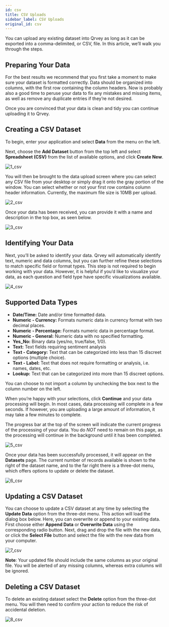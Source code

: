 ```yaml
---
id: csv
title: CSV Uploads
sidebar_label: CSV Uploads
original_id: csv
---
```

<div style={{textAlign: "justify"}}>

You can upload any existing dataset into Qrvey as long as it can be exported into a comma-delimited, or CSV, file. In this article, we’ll walk you through the steps.

## Preparing Your Data

For the best results we recommend that you first take a moment to make sure your dataset is formatted correctly. Data should be organized into columns, with the first row containing the column headers. Now is probably also a good time to peruse your data to fix any mistakes and missing items, as well as remove any duplicate entries if they’re not desired.

Once you are convinced that your data is clean and tidy you can continue uploading it to Qrvey.

## Creating a CSV Dataset

To begin, enter your application and select **Data** from the menu on the left.

Next, choose the **Add Dataset** button from the top left and select **Spreadsheet (CSV)** from the list of available options, and click **Create New**.

![1_csv](https://s3.amazonaws.com/cdn.qrvey.com/documentation_assets/ui-docs/datasets/3.4.2.2_csv/1_csv.png#thumbnail)

You will then be brought to the data upload screen where you can select any CSV file from your desktop or simply drag it onto the gray portion of the window. You can select whether or not your first row contains column header information. Currently, the maximum file size is 10MB per upload.

![2_csv](https://s3.amazonaws.com/cdn.qrvey.com/documentation_assets/ui-docs/datasets/3.4.2.2_csv/2_csv.png#thumbnail)

Once your data has been received, you can provide it with a name and description in the top box, as seen below.

![3_csv](https://s3.amazonaws.com/cdn.qrvey.com/documentation_assets/ui-docs/datasets/3.4.2.2_csv/3_csv.png#thumbnail-40)

## Identifying Your Data

Next, you’ll be asked to identify your data. Qrvey will automatically identify text, numeric and data columns, but you can further refine these selections to match specific field or format types. This step is not required to begin working with your data. However, it is helpful if you’d like to visualize your data, as each question and field type have specific visualizations available.

![4_csv](https://s3.amazonaws.com/cdn.qrvey.com/documentation_assets/ui-docs/datasets/3.4.2.2_csv/4_csv.png#thumbnail)

## Supported Data Types

-   **Date/Time:** Date and/or time formatted data.
-   **Numeric - Currency:** Formats numeric data in currency format with two decimal places.
-   **Numeric - Percentage:** Formats numeric data in percentage format.
-   **Numeric - General:** Numeric data with no specified formatting.
-   **Yes_No:** Binary data (yes/no, true/false, 1/0).
-   **Text:** Text fields requiring sentiment analysis
-   **Text - Category:** Text that can be categorized into less than 15 discreet options (multiple choice).
-   **Text - Label:** Text that does not require formatting or analysis, i.e. names, dates, etc.
-   **Lookup:** Text that can be categorized into more than 15 discreet options.

You can choose to not import a column by unchecking the box next to the column number on the left. 

When you’re happy with your selections, click **Continue** and your data processing will begin. In most cases, data processing will complete in a few seconds. If however, you are uploading a large amount of information, it may take a few minutes to complete.

The progress bar at the top of the screen will indicate the current progress of the processing of your data. You do _NOT_ need to remain on this page, as the processing will continue in the background until it has been completed.

![5_csv](https://s3.amazonaws.com/cdn.qrvey.com/documentation_assets/ui-docs/datasets/3.4.2.2_csv/5_csv.png#thumbnail-80)

Once your data has been successfully processed, it will appear on the **Datasets** page. The current number of records available is shown to the right of the dataset name, and to the far right there is a three-dot menu, which offers options to update or delete the dataset.

![6_csv](https://s3.amazonaws.com/cdn.qrvey.com/documentation_assets/ui-docs/datasets/3.4.2.2_csv/6_csv.png#thumbnail-40)

## Updating a CSV Dataset

You can choose to update a CSV dataset at any time by selecting the **Update Data** option from the three-dot menu. This action will load the dialog box below. Here, you can overwrite or append to your existing data. First choose either **Append Data** or **Overwrite Data** using the corresponding radio button. Next, drag and drop the file with the new data, or click the **Select File** button and select the file with the new data from your computer.

![7_csv](https://s3.amazonaws.com/cdn.qrvey.com/documentation_assets/ui-docs/datasets/3.4.2.2_csv/7_csv.png#thumbnail)

**Note**: Your updated file should include the same columns as your original file. You will be alerted of any missing columns, whereas extra columns will be ignored.

## Deleting a CSV Dataset

To delete an existing dataset select the **Delete** option from the three-dot menu. You will then need to confirm your action to reduce the risk of accidental deletion.

![8_csv](https://s3.amazonaws.com/cdn.qrvey.com/documentation_assets/ui-docs/datasets/3.4.2.2_csv/8_csv.png#thumbnail-40)
</div>